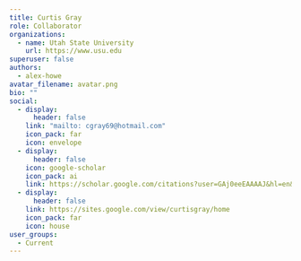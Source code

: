 ```yaml
---
title: Curtis Gray
role: Collaborator
organizations:
  - name: Utah State University
    url: https://www.usu.edu
superuser: false
authors:
  - alex-howe
avatar_filename: avatar.png
bio: ""
social:
  - display:
      header: false
    link: "mailto: cgray69@hotmail.com"
    icon_pack: far
    icon: envelope
  - display:
      header: false
    icon: google-scholar
    icon_pack: ai
    link: https://scholar.google.com/citations?user=GAj0eeEAAAAJ&hl=en&oi=ao
  - display:
      header: false
    link: https://sites.google.com/view/curtisgray/home
    icon_pack: far
    icon: house
user_groups:
  - Current
---
```

